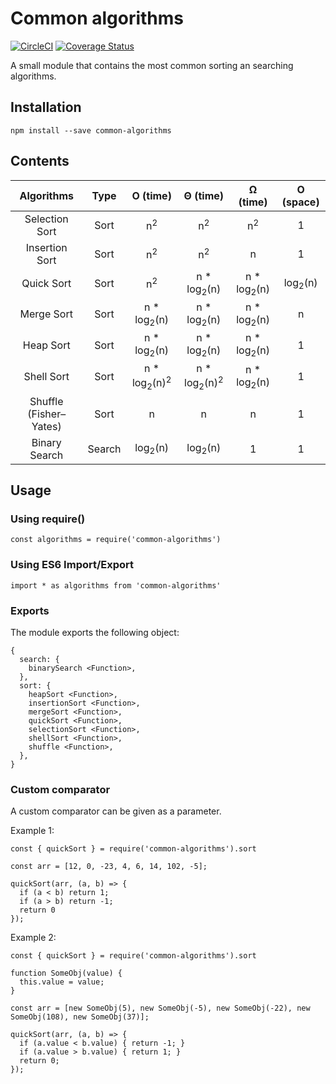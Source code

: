 # Common algorithms
[![CircleCI](https://circleci.com/gh/Vidovitsch/common-algorithms/tree/master.svg?style=shield)](https://circleci.com/gh/Vidovitsch/common-algorithms/tree/master)
[![Coverage Status](https://coveralls.io/repos/github/Vidovitsch/common-algorithms-js/badge.svg?branch=master)](https://coveralls.io/github/Vidovitsch/common-algorithms-js?branch=master)

A small module that contains the most common sorting an searching algorithms.

## Installation
```
npm install --save common-algorithms
```

## Contents

|Algorithms            |Type  |O (time)                          |Θ (time)                          |Ω (time)              |O (space)         |
|:--------------------:|:----:|:--------------------------------:|:--------------------------------:|:--------------------:|:----------------:|
|Selection Sort        |Sort  |n<sup>2</sup>                     |n<sup>2</sup>                     |n<sup>2</sup>         |1                 |
|Insertion Sort        |Sort  |n<sup>2</sup>                     |n<sup>2</sup>                     |n                     |1                 |
|Quick Sort            |Sort  |n<sup>2</sup>                     |n * log<sub>2</sub>(n)            |n * log<sub>2</sub>(n)|log<sub>2</sub>(n)|
|Merge Sort            |Sort  |n * log<sub>2</sub>(n)            |n * log<sub>2</sub>(n)            |n * log<sub>2</sub>(n)|n                 |
|Heap Sort             |Sort  |n * log<sub>2</sub>(n)            |n * log<sub>2</sub>(n)            |n * log<sub>2</sub>(n)|1                 |
|Shell Sort            |Sort  |n * log<sub>2</sub>(n)<sup>2</sup>|n * log<sub>2</sub>(n)<sup>2</sup>|n * log<sub>2</sub>(n)|1                 |
|Shuffle (Fisher–Yates)|Sort  |n                                 |n                                 |n                     |1                 |
|Binary Search         |Search|log<sub>2</sub>(n)                |log<sub>2</sub>(n)                |1                     |1                 |

## Usage

### Using require()
```node
const algorithms = require('common-algorithms')
```
### Using ES6 Import/Export
```node
import * as algorithms from 'common-algorithms'
```
### Exports
The module exports the following object:
```node
{
  search: {
    binarySearch <Function>,
  },
  sort: {
    heapSort <Function>,
    insertionSort <Function>,
    mergeSort <Function>,
    quickSort <Function>,
    selectionSort <Function>,
    shellSort <Function>,
    shuffle <Function>,
  },
}
```
### Custom comparator
A custom comparator can be given as a parameter.

Example 1:
```node
const { quickSort } = require('common-algorithms').sort

const arr = [12, 0, -23, 4, 6, 14, 102, -5];

quickSort(arr, (a, b) => {
  if (a < b) return 1;
  if (a > b) return -1;
  return 0
});
```

Example 2:
```node
const { quickSort } = require('common-algorithms').sort

function SomeObj(value) {
  this.value = value;
}
        
const arr = [new SomeObj(5), new SomeObj(-5), new SomeObj(-22), new SomeObj(108), new SomeObj(37)];

quickSort(arr, (a, b) => {
  if (a.value < b.value) { return -1; }
  if (a.value > b.value) { return 1; }
  return 0;
});
```
